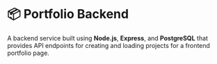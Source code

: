# 📦 Portfolio Backend

A backend service built using **Node.js**, **Express**, and **PostgreSQL** that provides API endpoints for creating and loading projects for a frontend portfolio page.